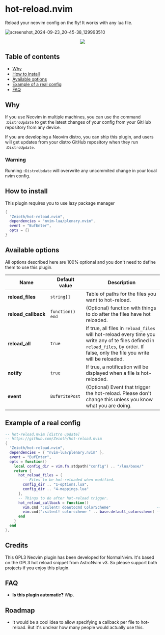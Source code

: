 # hot-reload.nvim
Reload your neovim config on the fly! It works with any lua file.

![screenshot_2024-09-23_20-45-38_129993510](https://github.com/user-attachments/assets/fc0301b3-7983-438e-b82e-024578c5a16a)

<div align="center">
  <a href="https://discord.gg/ymcMaSnq7d" rel="nofollow">
      <img src="https://img.shields.io/discord/1121138836525813760?color=azure&labelColor=6DC2A4&logo=discord&logoColor=black&label=Join the discord server&style=for-the-badge" data-canonical-src="https://img.shields.io/discord/1121138836525813760">
    </a>
</div>

## Table of contents

- [Why](#why)
- [How to install](#how-to-install)
- [Available options](#available-options)
- [Example of a real config](#example-of-a-real-config)
- [FAQ](#faq)

## Why
If you use Neovim in multiple machines, you can use the command `:DistroUpdate`
to get the latest changes of your config from your GitHub repository from any
device.

If you are developing a Neovim distro, you can ship this plugin, and users will
get updates from your distro GitHub repository when they run `:DistroUpdate`.

### Warning
Running `:DistroUpdate` will overwrite any uncommited change in your
local nvim config.

## How to install
This plugin requires you to use lazy package manager

```lua
{
  "Zeioth/hot-reload.nvim",
  dependencies = "nvim-lua/plenary.nvim",
  event = "BufEnter",
  opts = {}
}
```

## Available options
All options described here are 100% optional and you don't need to define them to use this plugin.

| Name                | Default value  | Description                                                                                                                                                          |
|---------------------|----------------|----------------------------------------------------------------------------------------------------------------------------------------------------------------------|
| **reload_files**         | `string[]`       | Table of paths for the files you want to hot-reload.  |
| **reload_callback**          | `function() end`          | (Optional) function with things to do after the files have hot reloaded. |
| **reload_all**     | `true`          | If true, all files in `reload_files` will hot-reload every time you write any of te files defined in `reload_files`, by order. If false, only the file you write will be reloaded. |
| **notify** | `true`| If true, a notification will be displayed when a file is hot-reloaded. |
| **event** | `BufWritePost`| (Optional) Event that trigger the hot-reload. Please don't change this unless you know what you are doing. |

## Example of a real config

```lua
-- hot-reload.nvim [distro update]
-- https://github.com/Zeioth/hot-reload.nvim
{
  "Zeioth/hot-reload.nvim",
  dependencies = { "nvim-lua/plenary.nvim" },
  event = "BufEnter",
  opts = function()
    local config_dir = vim.fn.stdpath("config") .. "/lua/base/"
    return {
      hot_reload_files = {
        -- Files to be hot-reloaded when modified.
        config_dir .. "1-options.lua",
        config_dir .. "4-mappings.lua"
      },
      -- Things to do after hot-reload trigger.
      hot_reload_callback = function()
        vim.cmd ":silent! doautocmd ColorScheme"                     -- heirline colorscheme reload event.
        vim.cmd(":silent! colorscheme " .. base.default_colorscheme) -- nvim     colorscheme reload command.
      end
    }
  end
},
```

## Credits
This GPL3 Neovim plugin has been developed for NormalNvim. It's based on the GPL3 hot reload snippet from AstroNvim v3. So please support both projects if you enjoy this plugin.

## FAQ
* **Is this plugin automatic?** Wip.
 
## Roadmap
* It would be a cool idea to allow specifying a callback per file to hot-reload. But it's unclear how many people would actually use this.
